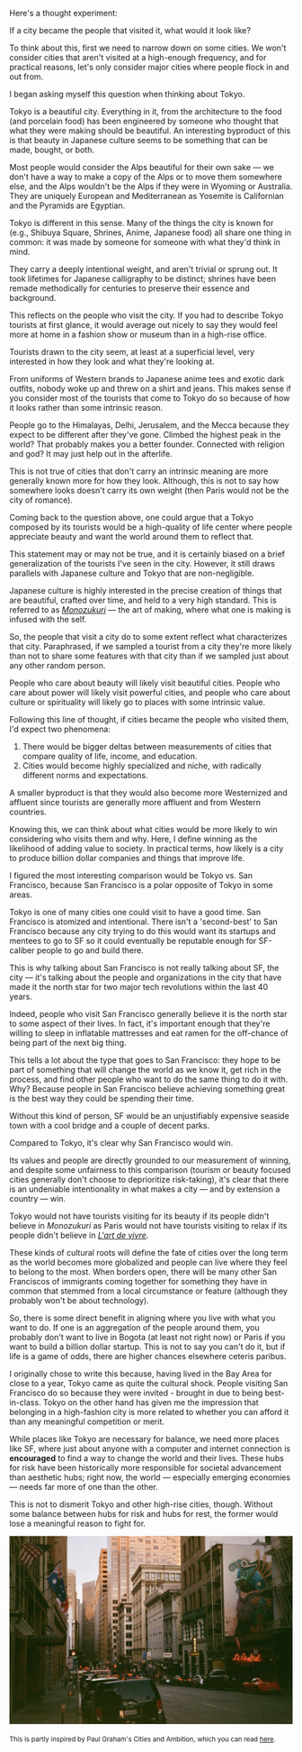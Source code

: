 Here's a thought experiment: 

If a city became the people that visited it, what would it look like? 

To think about this, first we need to narrow down on some cities. We won't consider cities that aren't visited at a high-enough frequency, and for practical reasons, let's only consider major cities where people flock in and out from.

I began asking myself this question when thinking about Tokyo.

Tokyo is a beautiful city. Everything in it, from the architecture to the food (and porcelain food) has been engineered by someone who thought that what they were making should be beautiful. An interesting byproduct of this is that beauty in Japanese culture seems to be something that can be made, bought, or both. 

Most people would consider the Alps beautiful for their own sake — we don't have a way to make a copy of the Alps or to move them somewhere else, and the Alps wouldn't be the Alps if they were in Wyoming or Australia. They are uniquely European and Mediterranean as Yosemite is Californian and the Pyramids are Egyptian. 

Tokyo is different in this sense. Many of the things the city is known for (e.g., Shibuya Square, Shrines, Anime, Japanese food) all share one thing in common: it was made by someone for someone with what they'd think in mind. 

They carry a deeply intentional weight, and aren't trivial or sprung out. It took lifetimes for Japanese calligraphy to be distinct; shrines have been remade methodically for centuries to preserve their essence and background. 

This reflects on the people who visit the city. If you had to describe Tokyo tourists at first glance, it would average out nicely to say they would feel more at home in a fashion show or museum than in a high-rise office. 

Tourists drawn to the city seem, at least at a superficial level, very interested in how they look and what they're looking at. 

From uniforms of Western brands to Japanese anime tees and exotic dark outfits, nobody woke up and threw on a shirt and jeans. This makes sense if you consider most of the tourists that come to Tokyo do so because of how it looks rather than some intrinsic reason.

People go to the Himalayas, Delhi, Jerusalem, and the Mecca because they expect to be different after they've gone. Climbed the highest peak in the world? That probably makes you a better founder. Connected with religion and god? It may just help out in the afterlife. 

This is not true of cities that don't carry an intrinsic meaning are more generally known more for how they look. Although, this is not to say how somewhere looks doesn't carry its own weight (then Paris would not be the city of romance).

Coming back to the question above, one could argue that a Tokyo composed by its tourists would be a high-quality of life center where people appreciate beauty and want the world around them to reflect that. 

This statement may or may not be true, and it is certainly biased on a brief generalization of the tourists I've seen in the city. However, it still draws parallels with Japanese culture and Tokyo that are non-negligible. 

Japanese culture is highly interested in the precise creation of things that are beautiful, crafted over time, and held to a very high standard. This is referred to as [*Monozukuri*](https://japanintercultural.com/free-resources/articles/monozukuri-another-look-at-a-key-japanese-principle/) — the art of making, where what one is making is infused with the self.

So, the people that visit a city do to some extent reflect what characterizes that city. Paraphrased, if we sampled a tourist from a city they're more likely than not to share some features with that city than if we sampled just about any other random person. 

People who care about beauty will likely visit beautiful cities. People who care about power will likely visit powerful cities, and people who care about culture or spirituality will likely go to places with some intrinsic value.

Following this line of thought, if cities became the people who visited them, I'd expect two phenomena:

1. There would be bigger deltas between measurements of cities that compare quality of life, income, and education. 
2. Cities would become highly specialized and niche, with radically different norms and expectations. 

A smaller byproduct is that they would also become more Westernized and affluent since tourists are generally more affluent and from Western countries.

Knowing this, we can think about what cities would be more likely to win considering who visits them and why. Here, I define winning as the likelihood of adding value to society. In practical terms, how likely is a city to produce billion dollar companies and things that improve life.

I figured the most interesting comparison would be Tokyo vs. San Francisco, because San Francisco is a polar opposite of Tokyo in some areas.

Tokyo is one of many cities one could visit to have a good time. San Francisco is atomized and intentional. There isn't a 'second-best' to San Francisco because any city trying to do this would want its startups and mentees to go to SF so it could eventually be reputable enough for SF-caliber people to go and build there. 

This is why talking about San Francisco is not really talking about SF, the city — it's talking about the people and organizations in the city that have made it the north star for two major tech revolutions within the last 40 years.  

Indeed, people who visit San Francisco generally believe it is the north star to some aspect of their lives. In fact, it's important enough that they're willing to sleep in inflatable mattresses and eat ramen for the off-chance of being part of the next big thing. 

This tells a lot about the type that goes to San Francisco: they hope to be part of something that will change the world as we know it, get rich in the process, and find other people who want to do the same thing to do it with. Why? Because people in San Francisco believe achieving something great is the best way they could be spending their time.

Without this kind of person, SF would be an unjustifiably expensive seaside town with a cool bridge and a couple of decent parks. 

Compared to Tokyo, it's clear why San Francisco would win. 

Its values and people are directly grounded to our measurement of winning, and despite some unfairness to this comparison (tourism or beauty focused cities generally don't choose to deprioritize risk-taking), it's clear that there is an undeniable intentionality in what makes a city — and by extension a country — win.

Tokyo would not have tourists visiting for its beauty if its people didn't believe in *Monozukuri* as Paris would not have tourists visiting to relax if its people didn't believe in *[L'art de vivre](https://thegoodlifefrance.com/art-de-vivre-a-way-of-life-in-france/)*. 

These kinds of cultural roots will define the fate of cities over the long term as the world becomes more globalized and people can live where they feel to belong to the most. When borders open, there will be many other San Franciscos of immigrants coming together for something they have in common that stemmed from a local circumstance or feature (although they probably won't be about technology).

So, there is some direct benefit in aligning where you live with what you want to do. If one is an aggregation of the people around them, you probably don't want to live in Bogota (at least not right now) or Paris if you want to build a billion dollar startup. This is not to say you can't do it, but if life is a game of odds, there are higher chances elsewhere ceteris paribus.

I originally chose to write this because, having lived in the Bay Area for close to a year, Tokyo came as quite the cultural shock. People visiting San Francisco do so because they were invited - brought in due to being best-in-class. Tokyo on the other hand has given me the impression that belonging in a high-fashion city is more related to whether you can afford it than any meaningful competition or merit.

While places like Tokyo are necessary for balance, we need more places like SF, where just about anyone with a computer and internet connection is **encouraged** to find a way to change the world and their lives. These hubs for risk have been historically more responsible for societal advancement than aesthetic hubs; right now, the world — especially emerging economies — needs far more of one than the other.

This is not to dismerit Tokyo and other high-rise cities, though. Without some balance between hubs for risk and hubs for rest, the former would lose a meaningful reason to fight for.

![San Francisco — Courtesy of X](/blog/assets/san-francisco.jpeg "Downtown San Francisco")

<small>This is partly inspired by Paul Graham's Cities and Ambition, which you can read [here](https://www.paulgraham.com/cities.html).</small>
